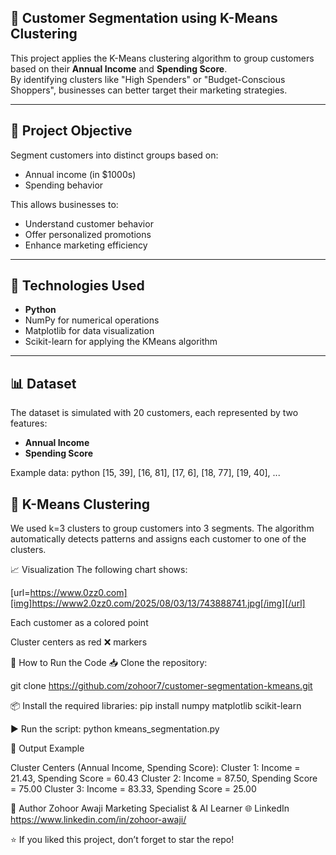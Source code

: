 ## 🧠 Customer Segmentation using K-Means Clustering

This project applies the K-Means clustering algorithm to group customers based on their **Annual Income** and **Spending Score**.  
By identifying clusters like "High Spenders" or "Budget-Conscious Shoppers", businesses can better target their marketing strategies.

---

## 📌 Project Objective

Segment customers into distinct groups based on:
- Annual income (in $1000s)
- Spending behavior

This allows businesses to:
- Understand customer behavior
- Offer personalized promotions
- Enhance marketing efficiency

---

## 🧪 Technologies Used

- **Python**
- NumPy for numerical operations
- Matplotlib for data visualization
- Scikit-learn for applying the KMeans algorithm

---

## 📊 Dataset

The dataset is simulated with 20 customers, each represented by two features:
- **Annual Income**
- **Spending Score**

Example data:
python
[15, 39], [16, 81], [17, 6], [18, 77], [19, 40], ...



## 🧮 K-Means Clustering
We used k=3 clusters to group customers into 3 segments.
The algorithm automatically detects patterns and assigns each customer to one of the clusters.

📈 Visualization
The following chart shows:

[url=https://www.0zz0.com][img]https://www2.0zz0.com/2025/08/03/13/743888741.jpg[/img][/url]

Each customer as a colored point

Cluster centers as red ❌ markers

🔁 How to Run the Code
📥 Clone the repository:

git clone https://github.com/zohoor7/customer-segmentation-kmeans.git

📦 Install the required libraries:
pip install numpy matplotlib scikit-learn

▶️ Run the script:
python kmeans_segmentation.py

🧠 Output Example

Cluster Centers (Annual Income, Spending Score):
Cluster 1: Income = 21.43, Spending Score = 60.43
Cluster 2: Income = 87.50, Spending Score = 75.00
Cluster 3: Income = 83.33, Spending Score = 25.00


📌 Author
Zohoor Awaji
Marketing Specialist & AI Learner
🌐 LinkedIn https://www.linkedin.com/in/zohoor-awaji/

⭐️ If you liked this project, don’t forget to star the repo!
